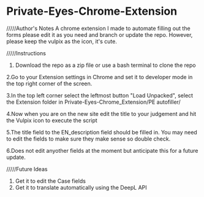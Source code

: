 # Private-Eyes-Chrome-Extension
/////Author's Notes
A chrome extension I made to automate filling out the forms please edit it as you need and branch or update the repo.
However, please keep the vulpix as the icon, it's cute.

/////Instructions
  1. Download the repo as a zip file or use a bash terminal to clone the repo

  2.Go to your Extension settings in Chrome and set it to developer mode in the top right corner of the screen.
  
  3.In the top left corner select the leftmost button "Load Unpacked", select the Extension folder in Private-Eyes-Chrome_Extension/PE autofiller/ 
  
  4.Now when you are on the new site edit the title to your judgement and hit the Vulpix icon to execute the script
  
  5.The title field to the EN_description field should be filled in. You may need to edit the fields to make sure they make sense so double check.
  
  6.Does not edit anyother fields at the moment but anticipate this for a future update.
  
/////Future Ideas

  1. Get it to edit the Case fields
  2. Get it to translate automatically using the DeepL API
  
  
